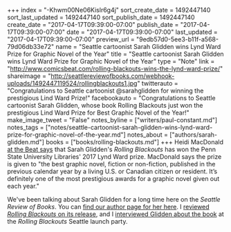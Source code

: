 +++
index = "-Khwm00Ne06Kislr6g4j"
sort_create_date = 1492447140
sort_last_updated = 1492447140
sort_publish_date = 1492447140
create_date = "2017-04-17T09:39:00-07:00"
publish_date = "2017-04-17T09:39:00-07:00"
date = "2017-04-17T09:39:00-07:00"
last_updated = "2017-04-17T09:39:00-07:00"
preview_url = "9edb57d0-5ee3-b11f-a568-79d06db33e72"
name = "Seattle cartoonist Sarah Glidden wins Lynd Ward Prize for Graphic Novel of the Year"
title = "Seattle cartoonist Sarah Glidden wins Lynd Ward Prize for Graphic Novel of the Year"
type = "Note"
link = "http://www.comicsbeat.com/rolling-blackouts-wins-the-lynd-ward-prize/"
shareimage = "http://seattlereviewofbooks.com/webhook-uploads/1492447119524/rollingblackouts1.jpg"
twitterauto = "Congratulations to Seattle cartoonist @sarahglidden for winning the prestigious Lind Ward Prize!"
facebookauto = "Congratulations to Seattle cartoonist Sarah Glidden, whose book Rolling Blackouts just won the prestigious Lind Ward Prize for Best Graphic Novel of the Year!"
make_image_tweet = "False"
notes_byline = ["writers/paul-constant.md"]
notes_tags = ["notes/seattle-cartoonist-sarah-glidden-wins-lynd-ward-prize-for-graphic-novel-of-the-year.md"]
notes_about = ["authors/sarah-glidden.md"]
books = ["books/rolling-blackouts.md"]
+++
Heidi MacDonald [at the Beat says](http://www.comicsbeat.com/rolling-blackouts-wins-the-lynd-ward-prize/) that Sarah Glidden's *Rolling Blackouts* has won the Penn State University Libraries' 2017 Lynd Ward prize. MacDonald says the prize is given to "the best graphic novel, fiction or non-fiction, published in the previous calendar year by a living U.S. or Canadian citizen or resident. It’s definitely one of the most prestigious awards for a graphic novel given out each year."

We've been talking about Sarah Glidden for a long time here on the *Seattle Review of Books*. You can [find our author page for her here](http://www.seattlereviewofbooks.com/authors/sarah-glidden/). I [reviewed *Rolling Blackouts* on its release](http://www.seattlereviewofbooks.com/reviews/the-embedded-cartoonist/), and I [interviewed Glidden about the book](http://www.seattlereviewofbooks.com/notes/2016/10/10/you-need-distance-to-tell-a-story-talking-with-sarah-glidden-about-comics-journalism/) at the *Rolling Blackouts* Seattle launch party.
